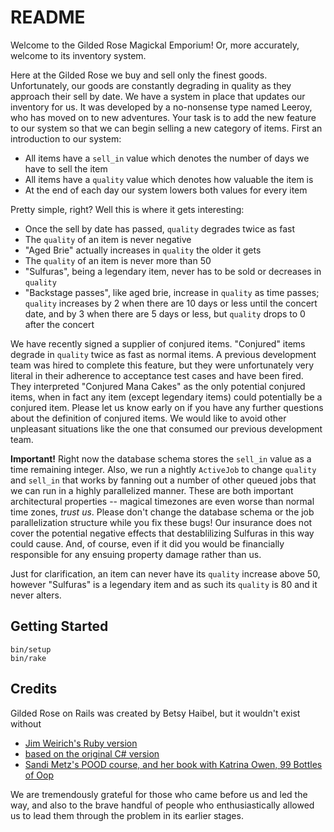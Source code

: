 # README

Welcome to the Gilded Rose Magickal Emporium! Or, more accurately, welcome to its inventory system.

Here at the Gilded Rose we buy and sell only the finest goods. Unfortunately, our
goods are constantly degrading in quality as they approach their sell by
date. We have a system in place that updates our inventory for us. It was
developed by a no-nonsense type named Leeroy, who has moved on to new
adventures. Your task is to add the new feature to our system so that we
can begin selling a new category of items. First an introduction to our
system:

- All items have a `sell_in` value which denotes the number of days we have
to sell the item
- All items have a `quality` value which denotes how valuable the item is
- At the end of each day our system lowers both values for every item

Pretty simple, right? Well this is where it gets interesting:

- Once the sell by date has passed, `quality` degrades twice as fast
- The `quality` of an item is never negative
- "Aged Brie" actually increases in `quality` the older it gets
- The `quality` of an item is never more than 50
- "Sulfuras", being a legendary item, never has to be sold or decreases
in `quality`
- "Backstage passes", like aged brie, increase in `quality` as time passes; `quality` increases by 2 when there are 10 days or less until the concert date,
and by 3 when there are 5 days or less, but `quality` drops to 0 after the
concert

We have recently signed a supplier of conjured items. "Conjured" items degrade in `quality` twice as fast as normal items. A previous development team was hired to complete this feature, but they were unfortunately very literal in their adherence to acceptance test cases and have been fired. They interpreted "Conjured Mana Cakes" as the only potential conjured items, when in fact any item (except legendary items) could potentially be a conjured item. Please let us know early on if you have any further questions about the definition of conjured items. We would like to avoid other unpleasant situations like the one that consumed our previous development team.

**Important!** Right now the database schema stores the `sell_in` value as a time remaining integer. Also, we run a nightly `ActiveJob` to change `quality` and `sell_in` that works by fanning out a number of other queued jobs that we can run in a highly parallelized manner. These are both important architectural properties -- magical timezones are even worse than normal time zones, *trust us*. Please don't change the database schema or the job parallelization structure while you fix these bugs! Our insurance does not cover the potential negative effects that destablilizing Sulfuras in this way could cause. And, of course, even if it did you would be financially responsible for any ensuing property damage rather than us.

Just for clarification, an item can never have its `quality` increase
above 50, however "Sulfuras" is a legendary item and as such its
`quality` is 80 and it never alters.

## Getting Started

```
bin/setup
bin/rake
```

## Credits

Gilded Rose on Rails was created by Betsy Haibel, but it wouldn't exist without
* [Jim Weirich's Ruby version](https://github.com/jimweirich/gilded_rose_kata)
* [based on the original C# version](https://github.com/NotMyself/GildedRose)
* [Sandi Metz's POOD course, and her book with Katrina Owen, 99 Bottles of Oop](https://www.sandimetz.com/99bottles/)

We are tremendously grateful for those who came before us and led the way, and also to the brave handful of people who enthusiastically allowed us to lead them through the problem in its earlier stages.
